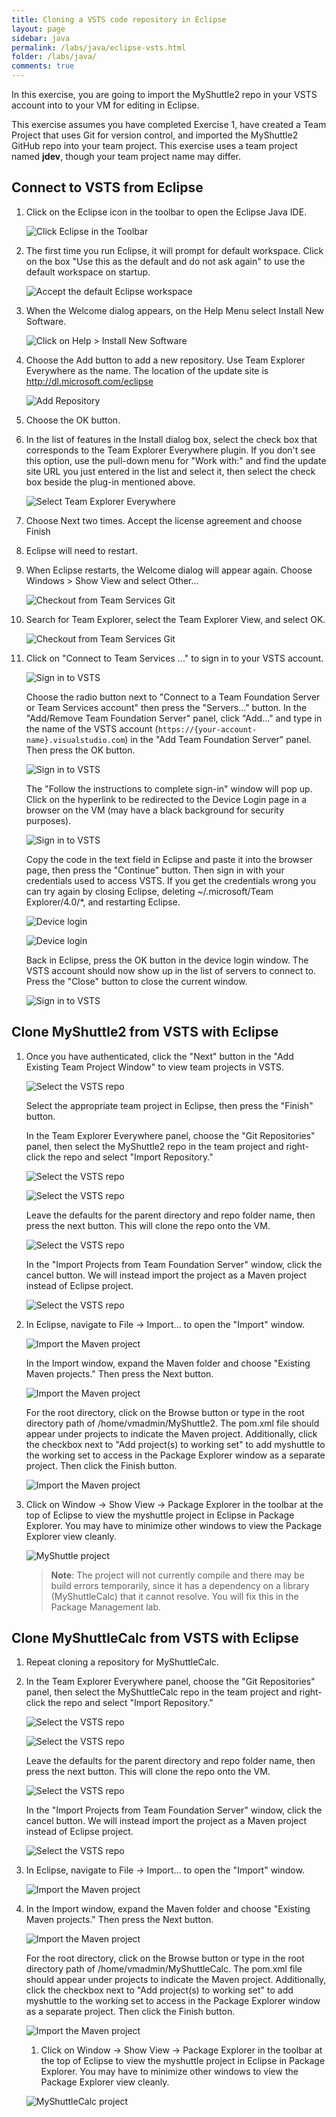 ```yaml
---
title: Cloning a VSTS code repository in Eclipse 
layout: page
sidebar: java
permalink: /labs/java/eclipse-vsts.html
folder: /labs/java/
comments: true
---
```


In this exercise, you are going to import the MyShuttle2 repo in your VSTS account into to your VM for editing in Eclipse.

This exercise assumes you have completed Exercise 1, have created a Team Project that uses Git for version control, and imported the MyShuttle2 GitHub repo into your team project. This exercise uses a team project named **jdev**, though your team project name may differ.

## Connect to VSTS from Eclipse

1. Click on the Eclipse icon in the toolbar to open the Eclipse Java IDE.

    ![Click Eclipse in the Toolbar](images/click-eclipse.png)

1. The first time you run Eclipse, it will prompt for default workspace. Click on the box "Use this as the default and do not ask again" to use the default workspace on startup.

    ![Accept the default Eclipse workspace](images/eclipse-defaults.png)

1. When the Welcome dialog appears, on the Help Menu select Install New Software.

    ![Click on Help > Install New Software](images/eclipse-install-new-software.png)

1. Choose the Add button to add a new repository.  Use Team Explorer Everywhere as the name. The location of the update site is http://dl.microsoft.com/eclipse

    ![Add Repository](images/AddRepository.cropped.png)

1. Choose the OK button.

1. In the list of features in the Install dialog box, select the check box that corresponds to the Team Explorer Everywhere plugin. If you don't see this option, use the pull-down menu for "Work with:" and find the update site URL you just entered in the list and select it, then select the check box beside the plug-in mentioned above.

    ![Select Team Explorer Everywhere](images/SelectTee.cropped.png)

1. Choose Next two times. Accept the license agreement and choose Finish

1. Eclipse will need to restart.

1. When Eclipse restarts, the Welcome dialog will appear again. Choose Windows > Show View and select Other...

    ![Checkout from Team Services Git](images/showtee.png)

1. Search for Team Explorer, select the Team Explorer View, and select OK.

    ![Checkout from Team Services Git](images/showtee2.png)

1. Click on "Connect to Team Services ..." to sign in to your VSTS account.

    ![Sign in to VSTS](images/eclipse-vsts-signin.png)

    Choose the radio button next to "Connect to a Team Foundation Server or Team Services account" then press the "Servers..." button. In the "Add/Remove Team Foundation Server" panel, click "Add..." and type in the name of the VSTS account (`https://{your-account-name}.visualstudio.com`) in the "Add Team Foundation Server" panel. Then press the OK button.

    ![Sign in to VSTS](images/browsevsts.png)

    The "Follow the instructions to complete sign-in" window will pop up. Click on the hyperlink to be redirected to the Device Login page in a browser on the VM (may have a black background for security purposes).

    ![Sign in to VSTS](images/eclipse-signin.png)

    Copy the code in the text field in Eclipse and paste it into the browser page, then press the "Continue" button. Then sign in with your credentials used to access VSTS. If you get the credentials wrong you can try again by closing Eclipse, deleting ~/.microsoft/Team Explorer/4.0/*, and restarting Eclipse.

    ![Device login](images/browser-devicelogin.png)

    ![Device login](images/browser-deviceloggedin.png)

    Back in Eclipse, press the OK button in the device login window. The VSTS account should now show up in the list of servers to connect to. Press the "Close" button to close the current window.

    ![Sign in to VSTS](images/eclipse-tfslist.png "Sign in to VSTS")

## Clone MyShuttle2 from VSTS with Eclipse

1. Once you have authenticated, click the "Next" button in the "Add Existing Team Project Window" to view team projects in VSTS.

    ![Select the VSTS repo](images/eclipse-add-existingteamproject.png)

    Select the appropriate team project in Eclipse, then press the "Finish" button.

    In the Team Explorer Everywhere panel, choose the "Git Repositories" panel, then select the MyShuttle2 repo in the team project and right-click the repo and select "Import Repository."

    ![Select the VSTS repo](images/eclipse-select-repo.png)

    ![Select the VSTS repo](images/eclipse-select-repo2.png)

    Leave the defaults for the parent directory and repo folder name, then press the next button. This will clone the repo onto the VM.

    ![Select the VSTS repo](images/eclipse-select-repo3.png)

    In the "Import Projects from Team Foundation Server" window, click the cancel button. We will instead import the project as a Maven project instead of Eclipse project.

    ![Select the VSTS repo](images/eclipse-importprojects.png)

1. In Eclipse, navigate to File -> Import... to open the "Import" window.

    ![Import the Maven project](images/eclipse-import.png "Import the Maven project")

    In the Import window, expand the Maven folder and choose "Existing Maven projects." Then press the Next button.

    ![Import the Maven project](images/eclipse-import-existingmavenprojects.png)

    For the root directory, click on the Browse button or type in the root directory path of /home/vmadmin/MyShuttle2. The pom.xml file should appear under projects to indicate the Maven project. Additionally, click the checkbox next to "Add project(s) to working set" to add myshuttle to the working set to access in the Package Explorer window as a separate project. Then click the Finish button.

    ![Import the Maven project](images/eclipse-select-mavenproject.png)

1. Click on Window -> Show View -> Package Explorer in the toolbar at the top of Eclipse to view the myshuttle project in Eclipse in Package Explorer. You may have to minimize other windows to view the Package Explorer view cleanly.

    ![MyShuttle project](images/eclipse-myshuttle.png)

   > **Note**: The project will not currently compile and there may be build errors temporarily, since it has a dependency on a library (MyShuttleCalc) that it cannot resolve. You will fix this in the Package Management lab.

## Clone MyShuttleCalc from VSTS with Eclipse

1. Repeat cloning a repository for MyShuttleCalc.

1. In the Team Explorer Everywhere panel, choose the "Git Repositories" panel, then select the MyShuttleCalc repo in the team project and right-click the repo and select "Import Repository."

    ![Select the VSTS repo](images/eclipse-select-repo.png)

    ![Select the VSTS repo](images/eclipse-import-myshuttlecalc.png)

    Leave the defaults for the parent directory and repo folder name, then press the next button. This will clone the repo onto the VM.

    ![Select the VSTS repo](images/eclipse-select-myshuttlecalc.png)

    In the "Import Projects from Team Foundation Server" window, click the cancel button. We will instead import the project as a Maven project instead of Eclipse project.

    ![Select the VSTS repo](images/eclipse-importprojects2.png)

1. In Eclipse, navigate to File -> Import... to open the "Import" window.

    ![Import the Maven project](images/eclipse-import.png)

1. In the Import window, expand the Maven folder and choose "Existing Maven projects." Then press the Next button.

    ![Import the Maven project](images/eclipse-import-existingmavenprojects.png)

    For the root directory, click on the Browse button or type in the root directory path of /home/vmadmin/MyShuttleCalc. The pom.xml file should appear under projects to indicate the Maven project. Additionally, click the checkbox next to "Add project(s) to working set" to add myshuttle to the working set to access in the Package Explorer window as a separate project. Then click the Finish button.

    ![Import the Maven project](images/eclipse-select-mavenproject2.png)

    1. Click on Window -> Show View -> Package Explorer in the toolbar at the top of Eclipse to view the myshuttle project in Eclipse in Package Explorer. You may have to minimize other windows to view the Package Explorer view cleanly.

    ![MyShuttleCalc project](images/eclipse-myshuttlecalc.png)